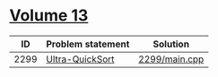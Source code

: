 # [Volume 13](http://poj.org/problemlist?volume=13)


| ID   | Problem statement                                 | Solution                       |
|------|---------------------------------------------------|--------------------------------|
| 2299 | [Ultra-QuickSort](http://poj.org/problem?id=2299) | [2299/main.cpp](2299/main.cpp) |

